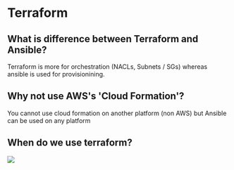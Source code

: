 # Terraform 

## What is difference between Terraform and Ansible?
Terraform is more for orchestration (NACLs, Subnets / SGs) whereas ansible is used for provisionining.

## Why not use AWS's 'Cloud Formation'? 
You cannot use cloud formation on another platform (non AWS) but Ansible can be used on any platform

## When do we use terraform? 
![](https://media.discordapp.net/attachments/767793850529087489/795965337274417152/unknown.png)
